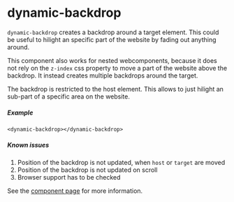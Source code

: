 # dynamic-backdrop

`dynamic-backdrop` creates a backdrop around a target element.
This could be useful to hilight an specific part of the website by fading
out anything around.

This component also works for nested webcomponents, because it does not rely
on the `z-index` css property to move a part of the website above the backdrop.
It instead creates multiple backdrops around the target.

The backdrop is restricted to the host element. This allows to just hilight an
sub-part of a specific area on the website. 

##### Example

    <dynamic-backdrop></dynamic-backdrop>

##### Known issues

1. Position of the backdrop is not updated, when `host` or `target` are moved
1. Position of the backdrop is not updated on scroll
1. Browser support has to be checked

See the [component page](http://Eldorado234.github.io/dynamic-backdrop) for more information.
